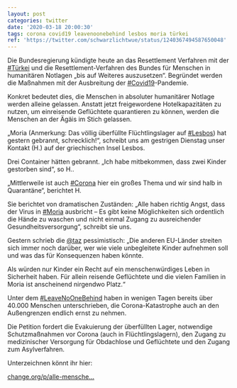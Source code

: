 ```yaml
---
layout: post
categories: twitter
date: '2020-03-18 20:00:30'
tags: corona covid19 leavenoonebehind lesbos moria türkei
ref: 'https://twitter.com/schwarzlichtwue/status/1240367494587650048'
---
```

Die Bundesregierung kündigte heute an das Resettlement Verfahren mit der [#Türkei](/t/türkei) und die Resettlement-Verfahren des Bundes für Menschen in humanitären Notlagen „bis auf Weiteres auszusetzen“. Begründet werden die Maßnahmen mit der Ausbreitung der [#Covid19](/t/covid19)-Pandemie.

Konkret bedeutet dies, die Menschen in absoluter humanitärer Notlage werden alleine gelassen. Anstatt jetzt freigewordene Hotelkapazitäten zu nutzen, um einreisende Geflüchtete quarantieren zu können, werden die Menschen an der Ägäis im Stich gelassen.

„Moria (Anmerkung: Das völlig überfüllte Flüchtlingslager auf [#Lesbos](/t/lesbos)) hat gestern gebrannt, schrecklich!“, schreibt uns am gestrigen Dienstag unser Kontakt (H.) auf der griechischen Insel Lesbos.

Drei Container hätten gebrannt. „Ich habe mitbekommen, dass zwei Kinder gestorben sind“, so H..



„Mittlerweile ist auch [#Corona](/t/corona) hier ein großes Thema und wir sind halb in Quarantäne“, berichtet H.

Sie berichtet von dramatischen Zuständen: „Alle haben richtig Angst, dass der Virus in [#Moria](/t/moria) ausbricht – Es gibt keine Möglichkeiten sich ordentlich die Hände zu waschen und nicht einmal Zugang zu ausreichender Gesundheitsversorgung“, schreibt sie uns.

Gestern schrieb die [@taz](https://twitter.com/taz) pessimistisch: „Die anderen EU-Länder streiten sich immer noch darüber, wer wie viele unbegleitete Kinder aufnehmen soll und was das für Konsequenzen haben könnte.

Als würden nur Kinder ein Recht auf ein menschenwürdiges Leben in Sicherheit haben. Für allein reisende Geflüchtete und die vielen Familien in Moria ist anscheinend nirgendwo Platz.“

Unter dem [#LeaveNoOneBehind](/t/leavenoonebehind) haben in wenigen Tagen bereits über 40.000 Menschen unterschrieben, die Corona-Katastrophe auch an den Außengrenzen endlich ernst zu nehmen.

Die Petition fordert die Evakuierung der überfüllten Lager, notwendige Schutzmaßnahmen vor Corona (auch in Flüchtlingslagern), den Zugang zu medizinischer Versorgung für Obdachlose und Geflüchtete und den Zugang zum Asylverfahren.

Unterzeichnen könnt ihr hier: 

[change.org/p/alle-mensche…](https://www.change.org/p/alle-menschen-leavenoonebehind-jetzt-die-corona-katastrophe-verhindern-auch-an-den-au%C3%9Fengrenzen)